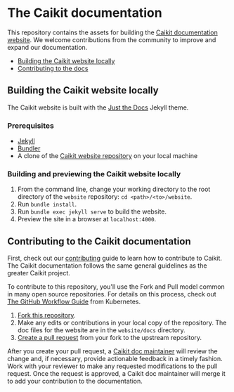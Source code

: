 # The Caikit documentation

This repository contains the assets for building the [Caikit documentation website](https://caikit.github.io/website/). We welcome contributions from the community to improve and expand our documentation.

- [Building the Caikit website locally](#building-the-caikit-website-locally)
- [Contributing to the docs](#contributing-to-the-caikit-documentation)

## Building the Caikit website locally

The Caikit website is built with the [Just the Docs](https://just-the-docs.com/) Jekyll theme.

### Prerequisites
- [Jekyll](https://jekyllrb.com/)
- [Bundler](https://bundler.io/)
- A clone of the [Caikit website repository](https://github.com/caikit/website) on your local machine

### Building and previewing the Caikit website locally

1. From the command line, change your working directory to the root directory of the `website` repository: `cd <path>/<to>/website`.
2. Run `bundle install`.
3. Run `bundle exec jekyll serve` to build the website.
4. Preview the site in a browser at `localhost:4000`.

## Contributing to the Caikit documentation

First, check out our [contributing](https://github.com/caikit/community/blob/main/CONTRIBUTING.md) guide to learn how to contribute to Caikit. The Caikit documentation follows the same general guidelines as the greater Caikit project.

To contribute to this repository, you'll use the Fork and Pull model common in many open source repositories. For details on this process, check out [The GitHub Workflow
Guide](https://github.com/kubernetes/community/blob/master/contributors/guide/github-workflow.md) from Kubernetes.

1. [Fork this repository](https://docs.github.com/en/get-started/quickstart/fork-a-repo).
2. Make any edits or contributions in your local copy of the repository. The doc files for the website are in the `website/docs` directory.
3. [Create a pull request](https://docs.github.com/en/pull-requests/collaborating-with-pull-requests/proposing-changes-to-your-work-with-pull-requests/creating-a-pull-request-from-a-fork) from your fork to the upstream repository.

After you create your pull request, a [Caikit doc maintainer](https://github.com/orgs/caikit/teams/caikit-doc-maintainers) will review the change and, if necessary, provide actionable feedback in a timely fashion. Work with your reviewer to make any requested modifications to the pull request. Once the request is approved, a Caikit doc maintainer will merge it to add your contribution to the documentation.
